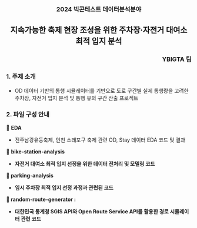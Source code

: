 <div align="center">
    <h3>2024 빅콘테스트 데이터분석분야</h3>
    <h2>지속가능한 축제 현장 조성을 위한 주차장·자전거 대여소 최적 입지 분석</h2>
</div>

<div align="right">
    <h3>YBIGTA 팀</h3>
</div>


### 1. 주제 소개
- OD 데이터 기반의 통행 시뮬레이터를 기반으로 도로 구간별 실제 통행량을 고려한 주차장, 자전거 입지 분석 및 통행 유의 구간 산출 프로젝트

### 2. 파일 구성 안내
📂 <b>EDA</b>
- 진주남강유등축제, 인천 소래포구 축제 관련 OD, Stay 데이터 EDA 코드 및 결과 <br/>

📂 <b>bike-station-analysis<b/>
- 자전거 대여소 최적 입지 선정을 위한 데이터 전처리 및 모델링 코드 <br/>

📂 <b>parking-analysis</b>
- 임시 주차장 최적 입지 선정 과정과 관련된 코드 <br/>

📂 <b>random-route-generator</b> :
- 대한민국 통계청 SGIS API와 Open Route Service API를 활용한 경로 시뮬레이터 관련 코드 <br/>
